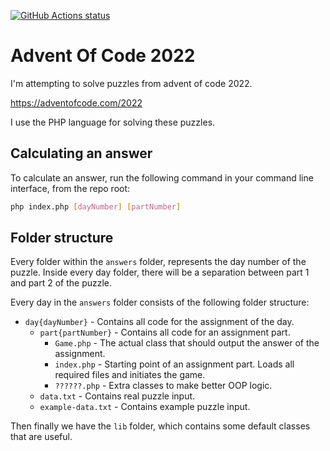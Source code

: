 
[![GitHub Actions status](https://github.com/mentosmenno2/advent-of-code-2022/workflows/Build%20%26%20test/badge.svg)](https://github.com/mentosmenno2/advent-of-code-2022/actions)

# Advent Of Code 2022

I'm attempting to solve puzzles from advent of code 2022.

https://adventofcode.com/2022

I use the PHP language for solving these puzzles.

## Calculating an answer

To calculate an answer, run the following command in your command line interface, from the repo root:

```sh
php index.php [dayNumber] [partNumber]
```

## Folder structure

Every folder within the `answers` folder, represents the day number of the puzzle.
Inside every day folder, there will be a separation between part 1 and part 2 of the puzzle.

Every day in the `answers` folder consists of the following folder structure:

- `day{dayNumber}` - Contains all code for the assignment of the day.
  - `part{partNumber}` - Contains all code for an assignment part.
    - `Game.php` - The actual class that should output the answer of the assignment.
    - `index.php` - Starting point of an assignment part. Loads all required files and initiates the game.
    - `??????.php` - Extra classes to make better OOP logic.
  - `data.txt` - Contains real puzzle input.
  - `example-data.txt` - Contains example puzzle input.

Then finally we have the `lib` folder, which contains some default classes that are useful.
